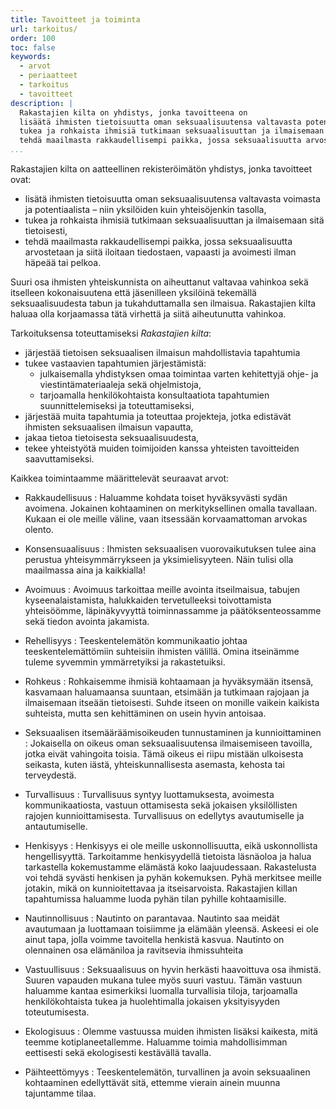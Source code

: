 ```yaml
---
title: Tavoitteet ja toiminta
url: tarkoitus/
order: 100
toc: false
keywords:
  - arvot
  - periaatteet
  - tarkoitus
  - tavoitteet
description: |
  Rakastajien kilta on yhdistys, jonka tavoitteena on
  lisäätä ihmisten tietoisuutta oman seksuaalisuutensa valtavasta potentiaalista,
  tukea ja rohkaista ihmisiä tutkimaan seksuaalisuuttan ja ilmaisemaan sitä tietoisesti sekä
  tehdä maailmasta rakkaudellisempi paikka, jossa seksuaalisuutta arvostetaan ja siitä iloitaan tiedostaen, vapaasti ja avoimesti ilman häpeää tai pelkoa.
...
```


Rakastajien kilta on aatteellinen rekisteröimätön yhdistys, jonka tavoitteet ovat:

- lisätä ihmisten tietoisuutta oman seksuaalisuutensa valtavasta voimasta ja potentiaalista – niin yksilöiden kuin yhteisöjenkin tasolla,
- tukea ja rohkaista ihmisiä tutkimaan seksuaalisuuttan ja ilmaisemaan sitä tietoisesti,
- tehdä maailmasta rakkaudellisempi paikka, jossa seksuaalisuutta arvostetaan ja siitä iloitaan tiedostaen, vapaasti ja avoimesti ilman häpeää tai pelkoa.

Suuri osa ihmisten yhteiskunnista on aiheuttanut valtavaa vahinkoa sekä itselleen kokonaisuutena että jäsenilleen yksilöinä tekemällä seksuaalisuudesta tabun ja tukahduttamalla sen ilmaisua.
Rakastajien kilta haluaa olla korjaamassa tätä virhettä ja siitä aiheutunutta vahinkoa.

Tarkoituksensa toteuttamiseksi *Rakastajien kilta*:

- järjestää tietoisen seksuaalisen ilmaisun mahdollistavia tapahtumia
- tukee vastaavien tapahtumien järjestämistä:
  - julkaisemalla yhdistyksen omaa toimintaa varten kehitettyjä ohje- ja viestintämateriaaleja sekä ohjelmistoja,
  - tarjoamalla henkilökohtaista konsultaatiota tapahtumien suunnittelemiseksi ja toteuttamiseksi,
- järjestää muita tapahtumia ja toteuttaa projekteja, jotka edistävät ihmisten seksuaalisen ilmaisun vapautta,
- jakaa tietoa tietoisesta seksuaalisuudesta,
- tekee yhteistyötä muiden toimijoiden kanssa yhteisten tavoitteiden saavuttamiseksi.

Kaikkea toimintaamme määrittelevät seuraavat arvot:

- Rakkaudellisuus
: Haluamme kohdata toiset hyväksyvästi sydän avoimena.
    Jokainen kohtaaminen on merkityksellinen omalla tavallaan.
    Kukaan ei ole meille väline, vaan itsessään korvaamattoman arvokas olento.

- Konsensuaalisuus
: Ihmisten seksuaalisen vuorovaikutuksen tulee aina perustua yhteisymmärrykseen ja yksimielisyyteen.
    Näin tulisi olla maailmassa aina ja kaikkialla!

- Avoimuus
: Avoimuus tarkoittaa meille avointa itseilmaisua, tabujen kyseenalaistamista, halukkaiden tervetulleeksi toivottamista yhteisöömme, läpinäkyvyyttä toiminnassamme ja päätöksenteossamme sekä tiedon avointa jakamista.

- Rehellisyys
: Teeskentelemätön kommunikaatio johtaa teeskentelemättömiin suhteisiin ihmisten välillä.
  Omina itseinämme tuleme syvemmin ymmärretyiksi ja rakastetuiksi.

- Rohkeus
: Rohkaisemme ihmisiä kohtaamaan ja hyväksymään itsensä, kasvamaan haluamaansa suuntaan, etsimään ja tutkimaan rajojaan ja ilmaisemaan itseään tietoisesti.
  Suhde itseen on monille vaikein kaikista suhteista, mutta sen kehittäminen on usein hyvin antoisaa.

- Seksuaalisen itsemääräämisoikeuden tunnustaminen ja kunnioittaminen
: Jokaisella on oikeus oman seksuaalisuutensa ilmaisemiseen tavoilla, jotka eivät vahingoita toisia.
  Tämä oikeus ei riipu mistään ulkoisesta seikasta, kuten iästä, yhteiskunnallisesta asemasta, kehosta tai terveydestä.

- Turvallisuus
: Turvallisuus syntyy luottamuksesta, avoimesta kommunikaatiosta, vastuun ottamisesta sekä jokaisen yksilöllisten rajojen kunnioittamisesta.
  Turvallisuus on edellytys avautumiselle ja antautumiselle.

- Henkisyys
: Henkisyys ei ole meille uskonnollisuutta, eikä uskonnollista hengellisyyttä.
  Tarkoitamme henkisyydellä tietoista läsnäoloa ja halua tarkastella kokemustamme elämästä koko laajuudessaan.
  Rakastelusta voi tehdä syvästi henkisen ja pyhän kokemuksen.
  Pyhä merkitsee meille jotakin, mikä on kunnioitettavaa ja itseisarvoista.
  Rakastajien killan tapahtumissa haluamme luoda pyhän tilan pyhille kohtaamisille.

- Nautinnollisuus
: Nautinto on parantavaa.
  Nautinto saa meidät avautumaan ja luottamaan toisiimme ja elämään yleensä.
  Askeesi ei ole ainut tapa, jolla voimme tavoitella henkistä kasvua.
  Nautinto on olennainen osa elämäniloa ja ravitsevia ihmissuhteita

- Vastuullisuus
: Seksuaalisuus on hyvin herkästi haavoittuva osa ihmistä.
  Suuren vapauden mukana tulee myös suuri vastuu.
  Tämän vastuun haluamme kantaa esimerkiksi luomalla turvallisia tiloja, tarjoamalla henkilökohtaista tukea ja huolehtimalla jokaisen yksityisyyden toteutumisesta.

- Ekologisuus
: Olemme vastuussa muiden ihmisten lisäksi kaikesta, mitä teemme kotiplaneetallemme.
  Haluamme toimia mahdollisimman eettisesti sekä ekologisesti kestävällä tavalla.

- Päihteettömyys
: Teeskentelemätön, turvallinen ja avoin seksuaalinen kohtaaminen edellyttävät sitä, ettemme vierain ainein muunna tajuntamme tilaa.
